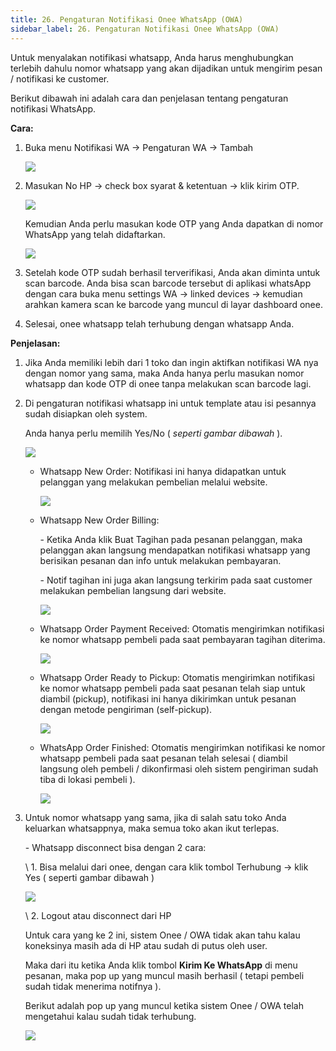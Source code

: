 ```yaml
---
title: 26. Pengaturan Notifikasi Onee WhatsApp (OWA)
sidebar_label: 26. Pengaturan Notifikasi Onee WhatsApp (OWA)
---
```

U﻿ntuk menyalakan notifikasi whatsapp, Anda harus menghubungkan terlebih dahulu nomor whatsapp yang akan dijadikan untuk mengirim pesan / notifikasi ke customer.

B﻿erikut dibawah ini adalah cara dan penjelasan tentang pengaturan notifikasi WhatsApp.

**C﻿ara:**

1. B﻿uka menu Notifikasi WA -> Pengaturan WA -> Tambah

   ![](/img/pengaturan-notifikasi-wa-awal-daftar-no-wa.png)
2. M﻿asukan No HP -> check box syarat & ketentuan -> klik kirim OTP.

   ![](/img/pengaturan-notifikasi-wa-menambahkan-no-tlp-yg-ingin-didaftarkan-sbg-no-tlp-toko.png)

   K﻿emudian Anda perlu masukan kode OTP yang Anda dapatkan di nomor WhatsApp yang telah didaftarkan.

   ![](/img/pengaturan-notifikasi-wa-kode-otp.png)
3. S﻿etelah kode OTP sudah berhasil terverifikasi, Anda akan diminta untuk scan barcode. Anda bisa scan barcode tersebut di aplikasi whatsApp dengan cara buka menu settings WA -> linked devices -> kemudian arahkan kamera scan ke barcode yang muncul di layar dashboard onee.
4. S﻿elesai, onee whatsapp telah terhubung dengan whatsapp Anda.



**P﻿enjelasan:** 

1. J﻿ika Anda memiliki lebih dari 1 toko dan ingin aktifkan notifikasi WA nya dengan nomor yang sama, maka Anda hanya perlu masukan n﻿omor whatsapp dan kode OTP di onee tanpa melakukan scan barcode lagi.
2. D﻿i pengaturan notifikasi whatsapp ini untuk template atau isi pesannya sudah disiapkan oleh system. 

   Anda hanya perlu memilih Yes/No ( *seperti gambar dibawah* ).

   ![](/img/26.-pengaturan-notifikasi-wa.png)

   * W﻿hatsapp New Order: Notifikasi ini hanya didapatkan untuk pelanggan yang melakukan pembelian melalui website.

     ![](/img/notif-wa-new-order-billing.png)
   * W﻿hatsapp New Order Billing: 

     \- Ketika Anda klik Buat Tagihan pada pesanan pelanggan, maka pelanggan akan langsung mendapatkan notifikasi whatsapp yang berisikan pesanan dan info untuk melakukan pembayaran. 

     \-﻿ N﻿otif tagihan ini juga akan langsung terkirim pada saat customer melakukan pembelian langsung dari website. 

     ![](/img/notif-wa-tagihan.png)
   * W﻿hatsapp Order Payment Received: Otomatis mengirimkan notifikasi ke nomor whatsapp pembeli pada saat pembayaran tagihan diterima. 

     ![](/img/notif-wa-terima-pembayaran.png)
   * W﻿hatsapp Order Ready to Pickup: Otomatis mengirimkan notifikasi ke nomor whatsapp pembeli pada saat pesanan telah siap untuk diambil (pickup), notifikasi ini hanya dikirimkan untuk pesanan dengan metode pengiriman (self-pickup).

     ![](/img/notif-wa-pesanan-siap-diambil.png)
   * W﻿hatsApp Order Finished: Otomatis mengirimkan notifikasi ke nomor whatsapp pembeli pada saat pesanan telah selesai ( diambil langsung oleh pembeli / dikonfirmasi oleh sistem pengiriman sudah tiba di lokasi pembeli ).

     ![](/img/notif-wa-pesanan-selesai.png)
3. U﻿ntuk nomor whatsapp yang sama, jika di salah satu toko Anda keluarkan whatsappnya, maka semua toko akan ikut terlepas.

   \-﻿ Whatsapp disconnect bisa dengan 2 cara:

   \    1. Bisa melalui dari onee, dengan cara klik tombol Terhubung -> klik Yes ( seperti gambar dibawah )

   ![](/img/tampilan-konfirmasi-keluar-whatsapp.png)

   \    2. Logout atau disconnect dari HP

   U﻿ntuk cara yang ke 2 ini, sistem Onee / OWA tidak akan tahu kalau koneksinya masih ada di HP atau sudah di putus oleh user. 

   Maka dari itu ketika Anda klik tombol **Kirim Ke WhatsApp** di menu pesanan, maka pop up yang muncul masih berhasil ( tetapi pembeli sudah tidak menerima notifnya ). 

   B﻿erikut adalah pop up yang muncul ketika sistem Onee / OWA telah mengetahui kalau sudah tidak terhubung.

   ![](/img/notifikasi-whatsapp-yang-terlepas.png)